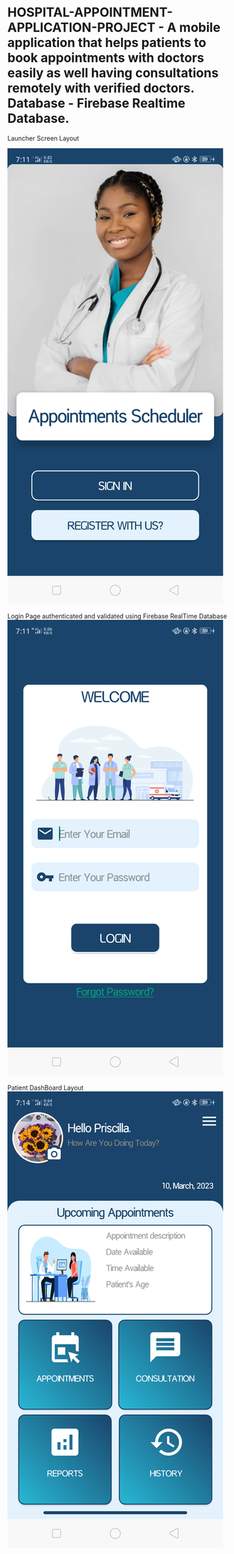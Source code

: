 # HOSPITAL-APPOINTMENT-APPLICATION-PROJECT - A mobile application that helps patients to book appointments with doctors easily as well having consultations remotely with verified doctors. Database - Firebase Realtime Database.
 
 Launcher Screen Layout
 
![Launcher Screen](https://github.com/Dalton-47/HOSPITAL-APPOINTMENT-APPLICATION-PROJECT/blob/master/image_one.png)


Login Page authenticated and validated using Firebase RealTime Database
![Login Page](https://github.com/Dalton-47/HOSPITAL-APPOINTMENT-APPLICATION-PROJECT/blob/master/image_two.png)

Patient DashBoard Layout
![Patient Dashboard](https://github.com/Dalton-47/HOSPITAL-APPOINTMENT-APPLICATION-PROJECT/blob/master/image_three.png)

